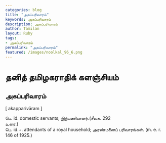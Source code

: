```yaml
---  
categories: blog  
title: "அகப்பரிவாரம்"
keywords: அகப்பரிவாரம்  
description: அகப்பரிவாரம்
author: Tamilan  
layout: Ruby  
tags:     
- அகப்பரிவாரம்
permalink: "அகப்பரிவாரம்"  
featured: /images/noolkal_96_6.png  
--- 
```

# தனித் தமிழகராதிக் களஞ்சியம்
## அகப்பரிவாரம்

[ akapparivāram ]  
  
பெ. id. domestic servants; இற்பணியாளர்.(சீவக. 292  
உரை.)  
பெ. id.+. attendants of a royal household; அரண்மனைப் பரிவாரங்கள். (m. e. r. 146 of 1925.)